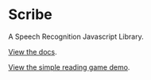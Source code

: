 Scribe
======

A Speech Recognition Javascript Library.

[View the docs](http://dholm.es/scribegit).

[View the simple reading game demo](http://dholm.es/scribedemogit).